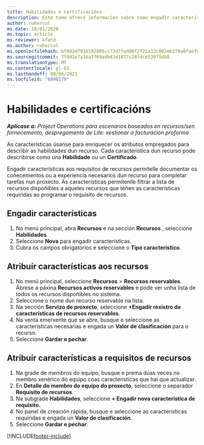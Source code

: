 ```yaml
---
title: Habilidades e certificacións
description: Este tema ofrece información sobre como engadir características de habilidade e certificación aos recursos.
author: ruhercul
ms.date: 10/01/2020
ms.topic: article
ms.reviewer: kfend
ms.author: ruhercul
ms.openlocfilehash: bf892d791b192005cc72d7fed08f2f22a12c002eb270a0faef6ae476fafafc20
ms.sourcegitcommit: 7f8d1e7a16af769adb43d1877c28fdce53975db8
ms.translationtype: MT
ms.contentlocale: gl-ES
ms.lasthandoff: 08/06/2021
ms.locfileid: "6990179"
---
```

# <a name="skills-and-certifications"></a>Habilidades e certificacións
_**Aplícase a:** Project Operations para escenarios baseados en recursos/sen fornecemento, despregamento de Lite: xestionar a facturación proforma_

As características úsanse para enriquecer os atributos empregados para describir as habilidades dun recurso. Cada característica dun recurso pode describirse como una **Habilidade** ou un **Certificado**.

Engadir características aos requisitos de recursos permítelle documentar os coñecementos ou a experiencia necesarios dun recurso para completar tarefas nun proxecto. As características permítenlle filtrar a lista de recursos dispoñibles a aqueles recursos que teñen as características requiridas ao programar o requisito de recursos.

## <a name="add-characteristics"></a>Engadir características

1. No menú principal, abra **Recursos** e na sección **Recursos** , seleccione **Habilidades**.
2. Seleccione **Nova** para engadir características.
3. Cubra os campos obrigatorios e seleccione o **Tipo característico**.

## <a name="assign-characteristics-to-resources"></a>Atribuír características aos recursos

1. No menú principal, seleccione **Recursos** > **Recursos reservables**. Ábrese a páxina **Recursos activos reservables** e pode ver unha lista de todos os recursos dispoñibles no sistema.
2. Seleccione o nome dun recurso reservable na lista.
3. Na sección **Servizo de proxecto**, seleccione **+Engadir rexistro de características de recursos reservables**.
4. Na ventá emerxente que se abre, busque e seleccione as características necesarias e engada un **Valor de clasificación** para o recurso.
5. Seleccione **Gardar e pechar**.

## <a name="assign-characteristics-to-resource-requirements"></a>Atribuír características a requisitos de recursos

1. Na grade de membros do equipo, busque e prema dúas veces no membro xenérico do equipo coas características que hai que actualizar.
2. En **Detalle do membro do equipo do proxecto**, seleccione o separador **Requisito de recursos**.
3. Na subgrade **Habilidades**, seleccione **+ Engadir nova característica de requisito.**
4. No panel de creación rápida, busque e seleccione as características requiridas e engada un **Valor de clasificación**.
5. Seleccione **Gardar e pechar**.

[!INCLUDE[footer-include](../includes/footer-banner.md)]